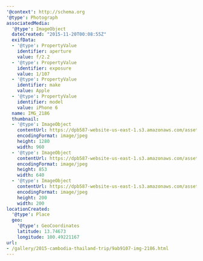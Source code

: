 ```yaml
---
'@context': http://schema.org
'@type': Photograph
associatedMedia:
  '@type': ImageObject
  dateCreated: "2015-11-20T00:08:55Z"
  exifData:
  - '@type': PropertyValue
    identifier: aperture
    value: f/2.2
  - '@type': PropertyValue
    identifier: exposure
    value: 1/107
  - '@type': PropertyValue
    identifier: make
    value: Apple
  - '@type': PropertyValue
    identifier: model
    value: iPhone 6
  name: IMG_2186
  thumbnail:
  - '@type': ImageObject
    contentUrl: https://dpb587-website-us-east-1.s3.amazonaws.com/asset/gallery/2015-cambodia-thailand-trip/9ab9107-img-2186~1280.jpg
    encodingFormat: image/jpeg
    height: 1280
    width: 960
  - '@type': ImageObject
    contentUrl: https://dpb587-website-us-east-1.s3.amazonaws.com/asset/gallery/2015-cambodia-thailand-trip/9ab9107-img-2186~640w.jpg
    encodingFormat: image/jpeg
    height: 853
    width: 640
  - '@type': ImageObject
    contentUrl: https://dpb587-website-us-east-1.s3.amazonaws.com/asset/gallery/2015-cambodia-thailand-trip/9ab9107-img-2186~200x200.jpg
    encodingFormat: image/jpeg
    height: 200
    width: 200
locationCreated:
  '@type': Place
  geo:
    '@type': GeoCoordinates
    latitude: 13.74673
    longitude: 100.49221167
url:
- /gallery/2015-cambodia-thailand-trip/9ab9107-img-2186.html
---
```

